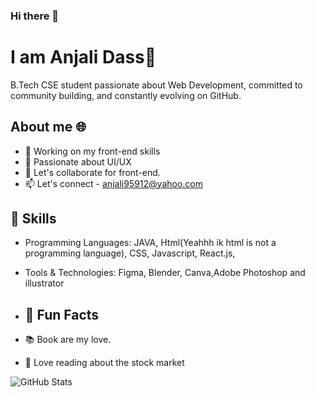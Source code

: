 ### Hi there 👋
# I am Anjali Dass👀

B.Tech CSE student passionate about Web Development, committed to community building, and constantly evolving on GitHub. 

## About me 🌐
- 🔭 Working on my front-end skills
- 🌱 Passionate about UI/UX
- 👯 Let's collaborate for front-end.
- 📫 Let's connect - anjali95912@yahoo.com

## 🚀 Skills

- Programming Languages: JAVA, Html(Yeahhh ik html is not a programming language), CSS, Javascript, React.js,
- Tools & Technologies: Figma, Blender, Canva,Adobe Photoshop and illustrator

- ## 🌟 Fun Facts

- 📚 Book are my love.
- 🤑 Love reading about the stock market


![GitHub Stats](https://github-readme-stats.vercel.app/api?username=GLITCH-in-MATRIX9&show_icons=true&theme=radical)
